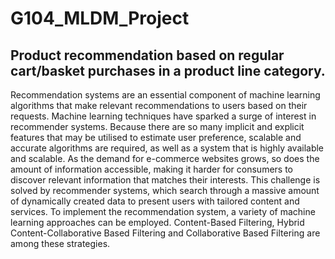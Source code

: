 # G104_MLDM_Project

## Product recommendation based on regular cart/basket purchases in a product line category.

Recommendation systems are an essential component of machine learning algorithms that make relevant recommendations to users based on their requests. Machine learning techniques have sparked a surge of interest in recommender systems. Because there are so many implicit and explicit features that may be utilised to estimate user preference, scalable and accurate algorithms are required, as well as a system that is highly available and scalable. As the demand for e-commerce websites grows, so does the amount of information accessible, making it harder for consumers to discover relevant information that matches their interests. This challenge is solved by recommender systems, which search through a massive amount of dynamically created data to present users with tailored content and services. To implement the recommendation system, a variety of machine learning approaches can be employed. Content-Based Filtering, Hybrid Content-Collaborative Based Filtering and Collaborative Based Filtering are among these strategies.
